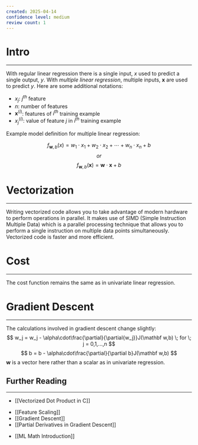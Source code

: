 ```yaml
---
created: 2025-04-14
confidence level: medium
review count: 1
---
```

# Intro
---
With regular linear regression there is a single input, $x$ used to predict a single output, $y$. With _multiple linear regression_, multiple inputs, $\mathbf x$ are used to predict $y$. Here are some additional notations:
+ $x_j$: $j^{th}$ feature
+ $n$: number of features
+ $\mathbf x^{(i)}$: features of $i^{th}$ training example
+ $x_j^{(i)}$: value of feature $j$ in $i^{th}$ training example

Example model definition for multiple linear regression:

$$f_{\mathbf w,b}(x) = w_1 \cdot x_1 + w_2 \cdot x_2 + \cdots + w_n \cdot x_n + b$$
$$or$$
$$f_{\mathbf w,b}(\mathbf x)=\mathbf w \cdot \mathbf x + b$$
# Vectorization
---
Writing vectorized code allows you to take advantage of modern hardware to perform operations in parallel. It makes use of SIMD (Simple Instruction Multiple Data) which is a parallel processing technique that allows you to perform a single instruction on multiple data points simultaneously. Vectorized code is faster and more efficient.

# Cost
---
The cost function remains the same as in univariate linear regression.

# Gradient Descent
---
The calculations involved in gradient descent change slightly:
$$ w_j = w_j - \alpha\cdot\frac{\partial}{\partial{w_j}}J(\mathbf w,b) \; for \; j = 0,1,...,n $$
$$ b = b - \alpha\cdot\frac{\partial}{\partial b}J(\mathbf w,b) $$
$\mathbf w$ is a vector here rather than a scalar as in univariate regression.

## Further Reading
---
+ [[Vectorized Dot Product in C]]
- [[Feature Scaling]]
- [[Gradient Descent]]
- [[Partial Derivatives in Gradient Descent]]
+ [[ML Math Introduction]]